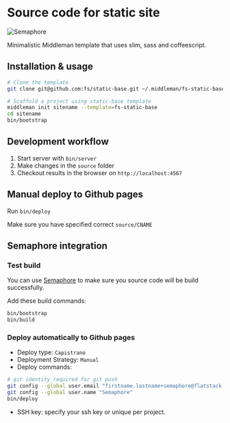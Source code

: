# Source code for static site

![[Semaphore](https://semaphoreapp.com/fs/blog-flatstack-com)](https://semaphoreapp.com/api/v1/projects/fe841dbb-8871-4168-982e-fa3ee9d23659/130433/shields_badge.png)

Minimalistic Middleman template that uses slim, sass and coffeescript.

## Installation & usage

```bash
# Clone the template
git clone git@github.com:fs/static-base.git ~/.middleman/fs-static-base

# Scaffold a project using static-base template
middleman init sitename --template=fs-static-base
cd sitename
bin/bootstrap
```

## Development workflow

1. Start server with `bin/server`
2. Make changes in the `source` folder
3. Checkout results in the browser on `http://localhost:4567`

## Manual deploy to Github pages

Run `bin/deploy`

Make sure you have specified correct `source/CNAME`

## Semaphore integration

### Test build

You can use [Semaphore](https://semaphoreapp.com) to make sure you source code
will be build successfully.

Add these build commands:

```bash
bin/bootstrap
bin/build
```

### Deploy automatically to Github pages

* Deploy type: `Capistrano`
* Deployment Strategy: `Manual`
* Deploy commands:

```bash
# git identity required for git push
git config --global user.email "firstname.lastname+semaphore@flatstack.com"
git config --global user.name "Semaphore"
bin/deploy
```
* SSH key: specify your ssh key or unique per project.
